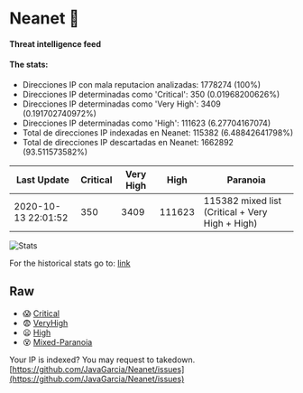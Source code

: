 # Neanet :hocho:
#### Threat intelligence feed
#### The stats:

- Direcciones IP con mala reputacion analizadas: 1778274 (100%)
- Direcciones IP determinadas como 'Critical':  350 (0.01968200626%)
- Direcciones IP determinadas como 'Very High':  3409 (0.191702740972%)
- Direcciones IP determinadas como 'High':  111623 (6.27704167074)
- Total de direcciones IP indexadas en Neanet:  115382 (6.48842641798%)
- Total de direcciones IP descartadas en Neanet:  1662892 (93.511573582%)

| Last Update | Critical | Very High | High | Paranoia |
| --- | --- | --- | --- | --- |
| 2020-10-13 22:01:52 | 350 | 3409 | 111623 | 115382 mixed list (Critical + Very High + High)|

![Stats](https://docs.google.com/spreadsheets/d/e/2PACX-1vSnaNMIXVabIpDJjufMlzH7poXnshF3mgd8Is1g9ytUEzVsP5my4Trn8f-xkoLLQ38xpL3HtmUexLo6/pubchart?oid=501124687&format=image)

For the historical stats go to: [link](/stats.csv)
## Raw
- :scream: [Critical](https://raw.githubusercontent.com/JavaGarcia/Neanet/master/blacklists/neanet_critical.txt)
- :fearful: [VeryHigh](https://raw.githubusercontent.com/JavaGarcia/Neanet/master/blacklists/neanet_veryHigh.txtt)
- :frowning: [High](https://raw.githubusercontent.com/JavaGarcia/Neanet/master/blacklists/neanet_high.txt)
- :dizzy_face: [Mixed-Paranoia](https://raw.githubusercontent.com/JavaGarcia/Neanet/master/blacklists/neanet_all.txt)


Your IP is indexed? You may request to takedown. [https://github.com/JavaGarcia/Neanet/issues](https://github.com/JavaGarcia/Neanet/issues)


















































































































































































































































































































































































































































































































































































































































































































































































































































































































































































































































































































































































































































































































































































































































